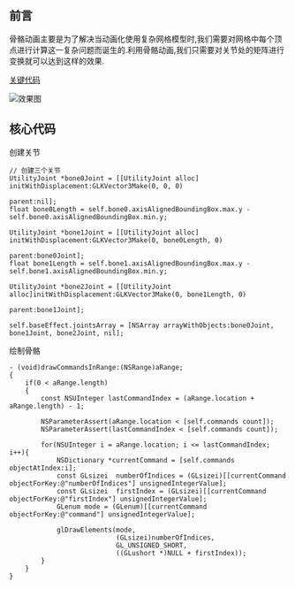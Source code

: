 ## 前言

骨骼动画主要是为了解决当动画化使用复杂网格模型时,我们需要对网格中每个顶点进行计算这一复杂问题而诞生的.利用骨骼动画,我们只需要对关节处的矩阵进行变换就可以达到这样的效果.

[关键代码](https://github.com/RPGLiker/StudyForOpenGL/blob/master/OpegGLDemo/OpegGLDemo/Class/SkeletalAnimation/SkeletalAnimationViewController.m)

![效果图](https://github.com/RPGLiker/StudyBlog/blob/master/%E5%AD%A6%E4%B9%A0%E7%AC%94%E8%AE%B0/OpegGL/%E5%9B%BE%E7%89%87/16.%E9%AA%A8%E9%AA%BC%E5%8A%A8%E7%94%BB/1.gif)

## 核心代码

创建关节

    // 创建三个关节
    UtilityJoint *bone0Joint = [[UtilityJoint alloc] initWithDisplacement:GLKVector3Make(0, 0, 0)
                                                                   parent:nil];
    float bone0Length = self.bone0.axisAlignedBoundingBox.max.y - self.bone0.axisAlignedBoundingBox.min.y;
    
    UtilityJoint *bone1Joint = [[UtilityJoint alloc] initWithDisplacement:GLKVector3Make(0, bone0Length, 0)
                                                                   parent:bone0Joint];
    float bone1Length = self.bone1.axisAlignedBoundingBox.max.y - self.bone1.axisAlignedBoundingBox.min.y;
    
    UtilityJoint *bone2Joint = [[UtilityJoint alloc]initWithDisplacement:GLKVector3Make(0, bone1Length, 0)
                                                                  parent:bone1Joint];
    
    self.baseEffect.jointsArray = [NSArray arrayWithObjects:bone0Joint, bone1Joint, bone2Joint, nil];
    
绘制骨骼

	- (void)drawCommandsInRange:(NSRange)aRange;
    {
        if(0 < aRange.length)
        {
            const NSUInteger lastCommandIndex = (aRange.location + aRange.length) - 1;
            
            NSParameterAssert(aRange.location < [self.commands count]);
            NSParameterAssert(lastCommandIndex < [self.commands count]);
            
            for(NSUInteger i = aRange.location; i <= lastCommandIndex; i++){
                NSDictionary *currentCommand = [self.commands objectAtIndex:i];
                const GLsizei  numberOfIndices = (GLsizei)[[currentCommand objectForKey:@"numberOfIndices"] unsignedIntegerValue];
                const GLsizei  firstIndex = (GLsizei)[[currentCommand objectForKey:@"firstIndex"] unsignedIntegerValue];
                GLenum mode = (GLenum)[[currentCommand objectForKey:@"command"] unsignedIntegerValue];
                
                glDrawElements(mode,
                               (GLsizei)numberOfIndices,
                               GL_UNSIGNED_SHORT,
                               ((GLushort *)NULL + firstIndex));
            }
        }
    }

